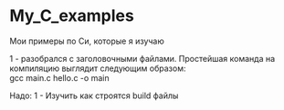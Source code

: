 # My_C_examples

Мои примеры по Си, которые я изучаю

1 - разобрался с заголовочными файлами. Простейшая команда на компиляцию выглядит следующим образом:<br>
gcc main.c hello.c -o main


Надо:
1 - Изучить как строятся build файлы
